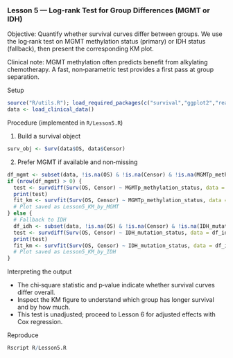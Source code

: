 ### Lesson 5 — Log‑rank Test for Group Differences (MGMT or IDH)

Objective: Quantify whether survival curves differ between groups. We use the log‑rank test on MGMT methylation status (primary) or IDH status (fallback), then present the corresponding KM plot.

Clinical note: MGMT methylation often predicts benefit from alkylating chemotherapy. A fast, non‑parametric test provides a first pass at group separation.

Setup
```r
source("R/utils.R"); load_required_packages(c("survival","ggplot2","readxl"))
data <- load_clinical_data()
```

Procedure (implemented in `R/Lesson5.R`)
1) Build a survival object
```r
surv_obj <- Surv(data$OS, data$Censor)
```
2) Prefer MGMT if available and non‑missing
```r
df_mgmt <- subset(data, !is.na(OS) & !is.na(Censor) & !is.na(MGMTp_methylation_status))
if (nrow(df_mgmt) > 0) {
  test <- survdiff(Surv(OS, Censor) ~ MGMTp_methylation_status, data = df_mgmt)
  print(test)
  fit_km <- survfit(Surv(OS, Censor) ~ MGMTp_methylation_status, data = df_mgmt)
  # Plot saved as Lesson5_KM_by_MGMT
} else {
  # Fallback to IDH
  df_idh <- subset(data, !is.na(OS) & !is.na(Censor) & !is.na(IDH_mutation_status))
  test <- survdiff(Surv(OS, Censor) ~ IDH_mutation_status, data = df_idh)
  print(test)
  fit_km <- survfit(Surv(OS, Censor) ~ IDH_mutation_status, data = df_idh)
  # Plot saved as Lesson5_KM_by_IDH
}
```

Interpreting the output
- The chi‑square statistic and p‑value indicate whether survival curves differ overall.
- Inspect the KM figure to understand which group has longer survival and by how much.
- This test is unadjusted; proceed to Lesson 6 for adjusted effects with Cox regression.

Reproduce
```r
Rscript R/Lesson5.R
```

